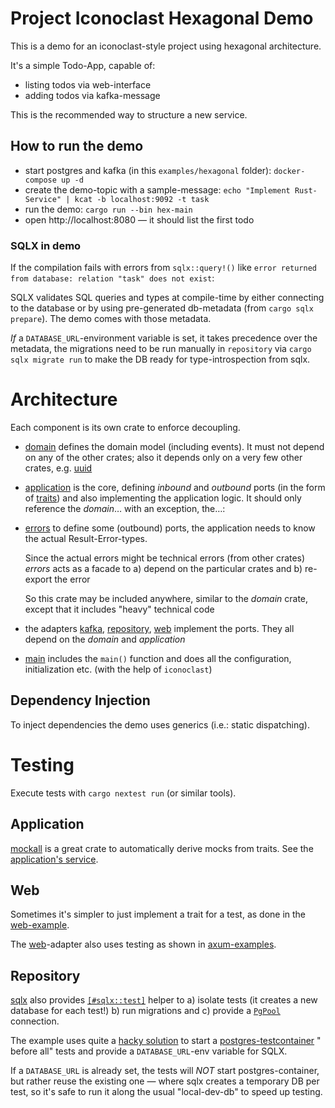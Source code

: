 # Project Iconoclast Hexagonal Demo

This is a demo for an iconoclast-style project using hexagonal architecture.

It's a simple Todo-App, capable of:

- listing todos via web-interface
- adding todos via kafka-message

This is the recommended way to structure a new service.

## How to run the demo

- start postgres and kafka (in this `examples/hexagonal` folder): `docker-compose up -d`
- create the demo-topic with a sample-message:
  `echo "Implement Rust-Service" | kcat -b localhost:9092 -t task`
- run the demo: `cargo run --bin hex-main`
- open http://localhost:8080 — it should list the first todo

### SQLX in demo

If the compilation fails with errors from `sqlx::query!()` like
`error returned from database: relation "task" does not exist`:

SQLX validates SQL queries and types at compile-time by either connecting to the database or by using pre-generated
db-metadata (from `cargo sqlx prepare`). The demo comes with those metadata.

*If* a `DATABASE_URL`-environment variable is set, it takes precedence over the metadata, the migrations need to be run
manually in `repository` via `cargo sqlx migrate run` to make the DB ready for type-introspection from sqlx.

# Architecture

Each component is its own crate to enforce decoupling.

- [domain](./domain) defines the domain model (including events).
  It must not depend on any of the other crates; also it depends only on a very few other crates,
  e.g. [uuid](https://crates.io/crates/uuid)
- [application](./application) is the core, defining *inbound* and
  *outbound* ports (in the form of [traits](https://doc.rust-lang.org/book/ch10-02-traits.html)) and also implementing
  the application logic.
  It should only reference the *domain*… with an exception, the…:
- [errors](./errors) to define some (outbound) ports, the application needs to know the actual Result-Error-types.

  Since the actual errors might be technical errors (from other crates)
  *errors* acts as a facade to a) depend on the particular crates and b) re-export the error

  So this crate may be included anywhere, similar to the
  *domain* crate, except that it includes "heavy" technical code
- the adapters [kafka](./kafka), [repository](./repository), [web](./web) implement the ports. They all depend on the
  *domain* and *application*
- [main](./main) includes the
  `main()` function and does all the configuration, initialization etc. (with the help of
  `iconoclast`)

## Dependency Injection

To inject dependencies the demo uses generics (i.e.: static dispatching).

# Testing

Execute tests with `cargo nextest run` (or similar tools).

## Application

[mockall](https://docs.rs/mockall/latest/mockall/) is a great crate to automatically derive mocks from traits. See
the [application's service](./application/src/service.rs).

## Web

Sometimes it's simpler to just implement a trait for a test, as done in the [web-example](./web/src/lib.rs).

The [web](./web)-adapter also uses testing as shown
in [axum-examples](https://github.com/tokio-rs/axum/tree/769e4066b1f4da5662641d4097cb9f53f5b4406e/examples/testing).

## Repository

[sqlx](https://github.com/launchbadge/sqlx) also provides [
`[#sqlx::test]`](https://docs.rs/sqlx/latest/sqlx/attr.test.html) helper to a) isolate tests (it creates a new database
for each test!) b) run migrations and c) provide a [
`PgPool`](https://docs.rs/sqlx/latest/sqlx/type.PgPool.html) connection.

The example uses quite a [hacky solution](https://crates.io/crates/ctor) to start
a [postgres-testcontainer](https://docs.rs/testcontainers-modules/latest/testcontainers_modules/postgres/index.html) "
before all" tests and provide a
`DATABASE_URL`-env variable for SQLX.

If a `DATABASE_URL` is already set, the tests will
*NOT* start postgres-container, but rather reuse the existing one — where sqlx creates a temporary DB per test, so it's
safe to run it along the usual "local-dev-db" to speed up testing.